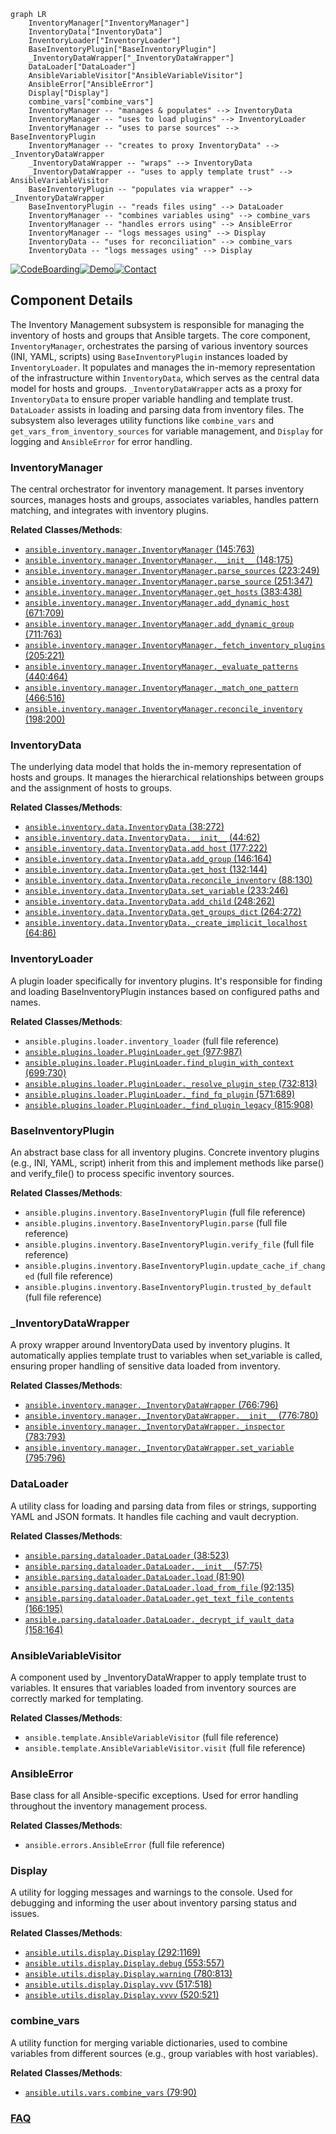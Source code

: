 ```mermaid
graph LR
    InventoryManager["InventoryManager"]
    InventoryData["InventoryData"]
    InventoryLoader["InventoryLoader"]
    BaseInventoryPlugin["BaseInventoryPlugin"]
    _InventoryDataWrapper["_InventoryDataWrapper"]
    DataLoader["DataLoader"]
    AnsibleVariableVisitor["AnsibleVariableVisitor"]
    AnsibleError["AnsibleError"]
    Display["Display"]
    combine_vars["combine_vars"]
    InventoryManager -- "manages & populates" --> InventoryData
    InventoryManager -- "uses to load plugins" --> InventoryLoader
    InventoryManager -- "uses to parse sources" --> BaseInventoryPlugin
    InventoryManager -- "creates to proxy InventoryData" --> _InventoryDataWrapper
    _InventoryDataWrapper -- "wraps" --> InventoryData
    _InventoryDataWrapper -- "uses to apply template trust" --> AnsibleVariableVisitor
    BaseInventoryPlugin -- "populates via wrapper" --> _InventoryDataWrapper
    BaseInventoryPlugin -- "reads files using" --> DataLoader
    InventoryManager -- "combines variables using" --> combine_vars
    InventoryManager -- "handles errors using" --> AnsibleError
    InventoryManager -- "logs messages using" --> Display
    InventoryData -- "uses for reconciliation" --> combine_vars
    InventoryData -- "logs messages using" --> Display
```
[![CodeBoarding](https://img.shields.io/badge/Generated%20by-CodeBoarding-9cf?style=flat-square)](https://github.com/CodeBoarding/CodeBoarding)[![Demo](https://img.shields.io/badge/Try%20our-Demo-blue?style=flat-square)](https://www.codeboarding.org/demo)[![Contact](https://img.shields.io/badge/Contact%20us%20-%20contact@codeboarding.org-lightgrey?style=flat-square)](mailto:contact@codeboarding.org)

## Component Details

The Inventory Management subsystem is responsible for managing the inventory of hosts and groups that Ansible targets. The core component, `InventoryManager`, orchestrates the parsing of various inventory sources (INI, YAML, scripts) using `BaseInventoryPlugin` instances loaded by `InventoryLoader`. It populates and manages the in-memory representation of the infrastructure within `InventoryData`, which serves as the central data model for hosts and groups. `_InventoryDataWrapper` acts as a proxy for `InventoryData` to ensure proper variable handling and template trust. `DataLoader` assists in loading and parsing data from inventory files. The subsystem also leverages utility functions like `combine_vars` and `get_vars_from_inventory_sources` for variable management, and `Display` for logging and `AnsibleError` for error handling.

### InventoryManager
The central orchestrator for inventory management. It parses inventory sources, manages hosts and groups, associates variables, handles pattern matching, and integrates with inventory plugins.


**Related Classes/Methods**:

- <a href="https://github.com/ansible/ansible/blob/master/lib/ansible/inventory/manager.py#L145-L763" target="_blank" rel="noopener noreferrer">`ansible.inventory.manager.InventoryManager` (145:763)</a>
- <a href="https://github.com/ansible/ansible/blob/master/lib/ansible/inventory/manager.py#L148-L175" target="_blank" rel="noopener noreferrer">`ansible.inventory.manager.InventoryManager.__init__` (148:175)</a>
- <a href="https://github.com/ansible/ansible/blob/master/lib/ansible/inventory/manager.py#L223-L249" target="_blank" rel="noopener noreferrer">`ansible.inventory.manager.InventoryManager.parse_sources` (223:249)</a>
- <a href="https://github.com/ansible/ansible/blob/master/lib/ansible/inventory/manager.py#L251-L347" target="_blank" rel="noopener noreferrer">`ansible.inventory.manager.InventoryManager.parse_source` (251:347)</a>
- <a href="https://github.com/ansible/ansible/blob/master/lib/ansible/inventory/manager.py#L383-L438" target="_blank" rel="noopener noreferrer">`ansible.inventory.manager.InventoryManager.get_hosts` (383:438)</a>
- <a href="https://github.com/ansible/ansible/blob/master/lib/ansible/inventory/manager.py#L671-L709" target="_blank" rel="noopener noreferrer">`ansible.inventory.manager.InventoryManager.add_dynamic_host` (671:709)</a>
- <a href="https://github.com/ansible/ansible/blob/master/lib/ansible/inventory/manager.py#L711-L763" target="_blank" rel="noopener noreferrer">`ansible.inventory.manager.InventoryManager.add_dynamic_group` (711:763)</a>
- <a href="https://github.com/ansible/ansible/blob/master/lib/ansible/inventory/manager.py#L205-L221" target="_blank" rel="noopener noreferrer">`ansible.inventory.manager.InventoryManager._fetch_inventory_plugins` (205:221)</a>
- <a href="https://github.com/ansible/ansible/blob/master/lib/ansible/inventory/manager.py#L440-L464" target="_blank" rel="noopener noreferrer">`ansible.inventory.manager.InventoryManager._evaluate_patterns` (440:464)</a>
- <a href="https://github.com/ansible/ansible/blob/master/lib/ansible/inventory/manager.py#L466-L516" target="_blank" rel="noopener noreferrer">`ansible.inventory.manager.InventoryManager._match_one_pattern` (466:516)</a>
- <a href="https://github.com/ansible/ansible/blob/master/lib/ansible/inventory/manager.py#L198-L200" target="_blank" rel="noopener noreferrer">`ansible.inventory.manager.InventoryManager.reconcile_inventory` (198:200)</a>


### InventoryData
The underlying data model that holds the in-memory representation of hosts and groups. It manages the hierarchical relationships between groups and the assignment of hosts to groups.


**Related Classes/Methods**:

- <a href="https://github.com/ansible/ansible/blob/master/lib/ansible/inventory/data.py#L38-L272" target="_blank" rel="noopener noreferrer">`ansible.inventory.data.InventoryData` (38:272)</a>
- <a href="https://github.com/ansible/ansible/blob/master/lib/ansible/inventory/data.py#L44-L62" target="_blank" rel="noopener noreferrer">`ansible.inventory.data.InventoryData.__init__` (44:62)</a>
- <a href="https://github.com/ansible/ansible/blob/master/lib/ansible/inventory/data.py#L177-L222" target="_blank" rel="noopener noreferrer">`ansible.inventory.data.InventoryData.add_host` (177:222)</a>
- <a href="https://github.com/ansible/ansible/blob/master/lib/ansible/inventory/data.py#L146-L164" target="_blank" rel="noopener noreferrer">`ansible.inventory.data.InventoryData.add_group` (146:164)</a>
- <a href="https://github.com/ansible/ansible/blob/master/lib/ansible/inventory/data.py#L132-L144" target="_blank" rel="noopener noreferrer">`ansible.inventory.data.InventoryData.get_host` (132:144)</a>
- <a href="https://github.com/ansible/ansible/blob/master/lib/ansible/inventory/data.py#L88-L130" target="_blank" rel="noopener noreferrer">`ansible.inventory.data.InventoryData.reconcile_inventory` (88:130)</a>
- <a href="https://github.com/ansible/ansible/blob/master/lib/ansible/inventory/data.py#L233-L246" target="_blank" rel="noopener noreferrer">`ansible.inventory.data.InventoryData.set_variable` (233:246)</a>
- <a href="https://github.com/ansible/ansible/blob/master/lib/ansible/inventory/data.py#L248-L262" target="_blank" rel="noopener noreferrer">`ansible.inventory.data.InventoryData.add_child` (248:262)</a>
- <a href="https://github.com/ansible/ansible/blob/master/lib/ansible/inventory/data.py#L264-L272" target="_blank" rel="noopener noreferrer">`ansible.inventory.data.InventoryData.get_groups_dict` (264:272)</a>
- <a href="https://github.com/ansible/ansible/blob/master/lib/ansible/inventory/data.py#L64-L86" target="_blank" rel="noopener noreferrer">`ansible.inventory.data.InventoryData._create_implicit_localhost` (64:86)</a>


### InventoryLoader
A plugin loader specifically for inventory plugins. It's responsible for finding and loading BaseInventoryPlugin instances based on configured paths and names.


**Related Classes/Methods**:

- `ansible.plugins.loader.inventory_loader` (full file reference)
- <a href="https://github.com/ansible/ansible/blob/master/lib/ansible/plugins/loader.py#L977-L987" target="_blank" rel="noopener noreferrer">`ansible.plugins.loader.PluginLoader.get` (977:987)</a>
- <a href="https://github.com/ansible/ansible/blob/master/lib/ansible/plugins/loader.py#L699-L730" target="_blank" rel="noopener noreferrer">`ansible.plugins.loader.PluginLoader.find_plugin_with_context` (699:730)</a>
- <a href="https://github.com/ansible/ansible/blob/master/lib/ansible/plugins/loader.py#L732-L813" target="_blank" rel="noopener noreferrer">`ansible.plugins.loader.PluginLoader._resolve_plugin_step` (732:813)</a>
- <a href="https://github.com/ansible/ansible/blob/master/lib/ansible/plugins/loader.py#L571-L689" target="_blank" rel="noopener noreferrer">`ansible.plugins.loader.PluginLoader._find_fq_plugin` (571:689)</a>
- <a href="https://github.com/ansible/ansible/blob/master/lib/ansible/plugins/loader.py#L815-L908" target="_blank" rel="noopener noreferrer">`ansible.plugins.loader.PluginLoader._find_plugin_legacy` (815:908)</a>


### BaseInventoryPlugin
An abstract base class for all inventory plugins. Concrete inventory plugins (e.g., INI, YAML, script) inherit from this and implement methods like parse() and verify_file() to process specific inventory sources.


**Related Classes/Methods**:

- `ansible.plugins.inventory.BaseInventoryPlugin` (full file reference)
- `ansible.plugins.inventory.BaseInventoryPlugin.parse` (full file reference)
- `ansible.plugins.inventory.BaseInventoryPlugin.verify_file` (full file reference)
- `ansible.plugins.inventory.BaseInventoryPlugin.update_cache_if_changed` (full file reference)
- `ansible.plugins.inventory.BaseInventoryPlugin.trusted_by_default` (full file reference)


### _InventoryDataWrapper
A proxy wrapper around InventoryData used by inventory plugins. It automatically applies template trust to variables when set_variable is called, ensuring proper handling of sensitive data loaded from inventory.


**Related Classes/Methods**:

- <a href="https://github.com/ansible/ansible/blob/master/lib/ansible/inventory/manager.py#L766-L796" target="_blank" rel="noopener noreferrer">`ansible.inventory.manager._InventoryDataWrapper` (766:796)</a>
- <a href="https://github.com/ansible/ansible/blob/master/lib/ansible/inventory/manager.py#L776-L780" target="_blank" rel="noopener noreferrer">`ansible.inventory.manager._InventoryDataWrapper.__init__` (776:780)</a>
- <a href="https://github.com/ansible/ansible/blob/master/lib/ansible/inventory/manager.py#L783-L793" target="_blank" rel="noopener noreferrer">`ansible.inventory.manager._InventoryDataWrapper._inspector` (783:793)</a>
- <a href="https://github.com/ansible/ansible/blob/master/lib/ansible/inventory/manager.py#L795-L796" target="_blank" rel="noopener noreferrer">`ansible.inventory.manager._InventoryDataWrapper.set_variable` (795:796)</a>


### DataLoader
A utility class for loading and parsing data from files or strings, supporting YAML and JSON formats. It handles file caching and vault decryption.


**Related Classes/Methods**:

- <a href="https://github.com/ansible/ansible/blob/master/lib/ansible/parsing/dataloader.py#L38-L523" target="_blank" rel="noopener noreferrer">`ansible.parsing.dataloader.DataLoader` (38:523)</a>
- <a href="https://github.com/ansible/ansible/blob/master/lib/ansible/parsing/dataloader.py#L57-L75" target="_blank" rel="noopener noreferrer">`ansible.parsing.dataloader.DataLoader.__init__` (57:75)</a>
- <a href="https://github.com/ansible/ansible/blob/master/lib/ansible/parsing/dataloader.py#L81-L90" target="_blank" rel="noopener noreferrer">`ansible.parsing.dataloader.DataLoader.load` (81:90)</a>
- <a href="https://github.com/ansible/ansible/blob/master/lib/ansible/parsing/dataloader.py#L92-L135" target="_blank" rel="noopener noreferrer">`ansible.parsing.dataloader.DataLoader.load_from_file` (92:135)</a>
- <a href="https://github.com/ansible/ansible/blob/master/lib/ansible/parsing/dataloader.py#L166-L195" target="_blank" rel="noopener noreferrer">`ansible.parsing.dataloader.DataLoader.get_text_file_contents` (166:195)</a>
- <a href="https://github.com/ansible/ansible/blob/master/lib/ansible/parsing/dataloader.py#L158-L164" target="_blank" rel="noopener noreferrer">`ansible.parsing.dataloader.DataLoader._decrypt_if_vault_data` (158:164)</a>


### AnsibleVariableVisitor
A component used by _InventoryDataWrapper to apply template trust to variables. It ensures that variables loaded from inventory sources are correctly marked for templating.


**Related Classes/Methods**:

- `ansible.template.AnsibleVariableVisitor` (full file reference)
- `ansible.template.AnsibleVariableVisitor.visit` (full file reference)


### AnsibleError
Base class for all Ansible-specific exceptions. Used for error handling throughout the inventory management process.


**Related Classes/Methods**:

- `ansible.errors.AnsibleError` (full file reference)


### Display
A utility for logging messages and warnings to the console. Used for debugging and informing the user about inventory parsing status and issues.


**Related Classes/Methods**:

- <a href="https://github.com/ansible/ansible/blob/master/lib/ansible/utils/display.py#L292-L1169" target="_blank" rel="noopener noreferrer">`ansible.utils.display.Display` (292:1169)</a>
- <a href="https://github.com/ansible/ansible/blob/master/lib/ansible/utils/display.py#L553-L557" target="_blank" rel="noopener noreferrer">`ansible.utils.display.Display.debug` (553:557)</a>
- <a href="https://github.com/ansible/ansible/blob/master/lib/ansible/utils/display.py#L780-L813" target="_blank" rel="noopener noreferrer">`ansible.utils.display.Display.warning` (780:813)</a>
- <a href="https://github.com/ansible/ansible/blob/master/lib/ansible/utils/display.py#L517-L518" target="_blank" rel="noopener noreferrer">`ansible.utils.display.Display.vvv` (517:518)</a>
- <a href="https://github.com/ansible/ansible/blob/master/lib/ansible/utils/display.py#L520-L521" target="_blank" rel="noopener noreferrer">`ansible.utils.display.Display.vvvv` (520:521)</a>


### combine_vars
A utility function for merging variable dictionaries, used to combine variables from different sources (e.g., group variables with host variables).


**Related Classes/Methods**:

- <a href="https://github.com/ansible/ansible/blob/master/lib/ansible/utils/vars.py#L79-L90" target="_blank" rel="noopener noreferrer">`ansible.utils.vars.combine_vars` (79:90)</a>




### [FAQ](https://github.com/CodeBoarding/GeneratedOnBoardings/tree/main?tab=readme-ov-file#faq)